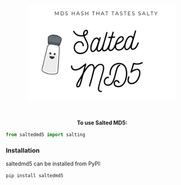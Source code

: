 <p align="center"><img width=77% alt="" src="https://github.com/nat236919/saltedmd5/blob/master/docs/img/saltedmd5_logo_resized.png?raw=true"></p>

<p align="center">
<a href="https://pypi.org/project/saltedmd5/"><img alt="" src="https://img.shields.io/badge/pypi-0.0.2-blue.svg" align="center"></a>
<a href=""><img alt="" src="https://img.shields.io/pypi/l/saltedmd5" align="center"></a>
</p>

<p align="center"><b>To use Salted MD5:</b></p>

```python
from saltedmd5 import salting
```

### Installation

saltedmd5 can be installed from PyPI:

```bash
pip install saltedmd5
```
